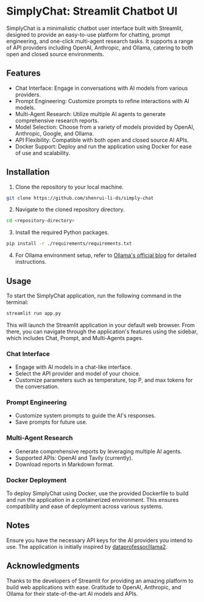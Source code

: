 # SimplyChat: Streamlit Chatbot UI
SimplyChat is a minimalistic chatbot user interface built with Streamlit, designed to provide an easy-to-use platform for chatting, prompt engineering, and one-click multi-agent research tasks. It supports a range of API providers including OpenAI, Anthropic, and Ollama, catering to both open and closed source environments.

## Features
- Chat Interface: Engage in conversations with AI models from various providers.
- Prompt Engineering: Customize prompts to refine interactions with AI models.
- Multi-Agent Research: Utilize multiple AI agents to generate comprehensive research reports.
- Model Selection: Choose from a variety of models provided by OpenAI, Anthropic, Google, and Ollama.
- API Flexibility: Compatible with both open and closed source AI APIs.
- Docker Support: Deploy and run the application using Docker for ease of use and scalability.

## Installation
1. Clone the repository to your local machine.
```bash
git clone https://github.com/shenrui-li-ds/simply-chat
```
2. Navigate to the cloned repository directory.
```bash
cd <repository-directory>
```
3. Install the required Python packages.
```bash
pip install -r ./requirements/requirements.txt
```
4. For Ollama environment setup, refer to [Ollama's official blog](https://ollama.com/blog) for detailed instructions.

## Usage
To start the SimplyChat application, run the following command in the terminal:
```bash
streamlit run app.py
```
This will launch the Streamlit application in your default web browser. From there, you can navigate through the application's features using the sidebar, which includes Chat, Prompt, and Multi-Agents pages.

### Chat Interface
- Engage with AI models in a chat-like interface.
- Select the API provider and model of your choice.
- Customize parameters such as temperature, top P, and max tokens for the conversation.

### Prompt Engineering
- Customize system prompts to guide the AI's responses.
- Save prompts for future use.

### Multi-Agent Research
- Generate comprehensive reports by leveraging multiple AI agents.
- Supported APIs: OpenAI and Tavily (currently).
- Download reports in Markdown format.

### Docker Deployment
To deploy SimplyChat using Docker, use the provided Dockerfile to build and run the application in a containerized environment. This ensures compatibility and ease of deployment across various systems.

## Notes
Ensure you have the necessary API keys for the AI providers you intend to use.
The application is initially inspired by [dataprofessor/llama2](https://github.com/dataprofessor/llama2).

## Acknowledgments
Thanks to the developers of Streamlit for providing an amazing platform to build web applications with ease.
Gratitude to OpenAI, Anthropic, and Ollama for their state-of-the-art AI models and APIs.
